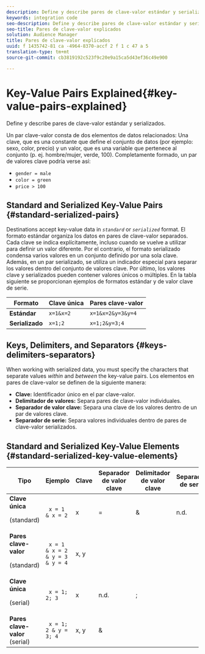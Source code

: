 ```yaml
---
description: Define y describe pares de clave-valor estándar y serializados.
keywords: integration code
seo-description: Define y describe pares de clave-valor estándar y serializados.
seo-title: Pares de clave-valor explicados
solution: Audience Manager
title: Pares de clave-valor explicados
uuid: f 1435742-81 ca -4964-8370-accf 2 f 1 c 47 a 5
translation-type: tm+mt
source-git-commit: cb3819192c523f9c20e9a15ca5d43ef36c49e900

---
```



# Key-Value Pairs Explained{#key-value-pairs-explained}

Define y describe pares de clave-valor estándar y serializados.

<!-- 

c_key_value_explained.xml

 -->

Un par clave-valor consta de dos elementos de datos relacionados: Una clave, que es una constante que define el conjunto de datos (por ejemplo: sexo, color, precio) y un valor, que es una variable que pertenece al conjunto (p. ej. hombre/mujer, verde, 100). Completamente formado, un par de valores clave podría verse así:

* `gender = male`
* `color = green`
* `price > 100`

## Standard and Serialized Key-Value Pairs {#standard-serialized-pairs}

Destinations accept key-value data in *`standard`* or *`serialized`* format. El formato estándar organiza los datos en pares de clave-valor separados. Cada clave se indica explícitamente, incluso cuando se vuelve a utilizar para definir un valor diferente. Por el contrario, el formato serializado condensa varios valores en un conjunto definido por una sola clave. Además, en un par serializado, se utiliza un indicador especial para separar los valores dentro del conjunto de valores clave. Por último, los valores clave y serializados pueden contener valores únicos o múltiples. En la tabla siguiente se proporcionan ejemplos de formatos estándar y de valor clave de serie.

| Formato | Clave única | Pares clave-valor |
|---|---|---|
| **Estándar** | `x=1&x=2` | `x=1&x=2&y=3&y=4` |
| **Serializado** | `x=1;2` | `x=1;2&y=3;4` |



## Keys, Delimiters, and Separators {#keys-delimiters-separators}

When working with serialized data, you must specify the characters that separate values *within* and *between* the key-value pairs. Los elementos en pares de clave-valor se definen de la siguiente manera:

* **Clave:** Identificador único en el par clave-valor.
* **Delimitador de valores:** Separa pares de clave-valor individuales.
* **Separador de valor clave:** Separa una clave de los valores dentro de un par de valores clave.
* **Separador de serie:** Separa valores individuales dentro de pares de clave-valor serializados.

## Standard and Serialized Key-Value Elements {#standard-serialized-key-value-elements}

<table id="table_62B0498441034A719C9DB57276777D40"> 
 <thead> 
  <tr> 
   <th colname="col1" class="entry"> Tipo </th> 
   <th colname="col2" class="entry"> Ejemplo </th> 
   <th colname="col3" class="entry"> Clave </th> 
   <th colname="col4" class="entry"> Separador de valor clave </th> 
   <th colname="col5" class="entry"> Delimitador de valor clave </th> 
   <th colname="col6" class="entry"> Separador de serie </th> 
  </tr> 
 </thead>
 <tbody> 
  <tr> 
   <td colname="col1"> <b>Clave única</b> <p>(standard) </p> </td> 
   <td colname="col2"> <code> x = 1 &amp; x = 2 </code> </td> 
   <td colname="col3"> x </td> 
   <td colname="col4" morerows="3"> = </td> 
   <td colname="col5" morerows="1"> &amp; </td> 
   <td colname="col6" morerows="1"> n.d. </td> 
  </tr> 
  <tr> 
   <td colname="col1"> <b>Pares clave-valor</b> <p>(standard) </p> </td> 
   <td colname="col2"> <code> x = 1 &amp; x = 2 &amp; y = 3 &amp; y = 4 </code> </td> 
   <td colname="col3"> x, y </td> 
  </tr> 
  <tr> 
   <td colname="col1"> <b>Clave única</b> <p>(serial) </p> </td> 
   <td colname="col2"> <code> x = 1; 2; 3 </code> </td> 
   <td colname="col3"> x </td> 
   <td colname="col5"> n.d. </td> 
   <td colname="col6" morerows="1"> ; </td> 
  </tr> 
  <tr> 
   <td colname="col1"> <b>Pares clave-valor</b> (serial) </td> 
   <td colname="col2"> <code> x = 1; 2 &amp; y = 3; 4 </code> </td> 
   <td colname="col3"> x, y </td> 
   <td colname="col5"> &amp; </td> 
  </tr> 
 </tbody> 
</table>

